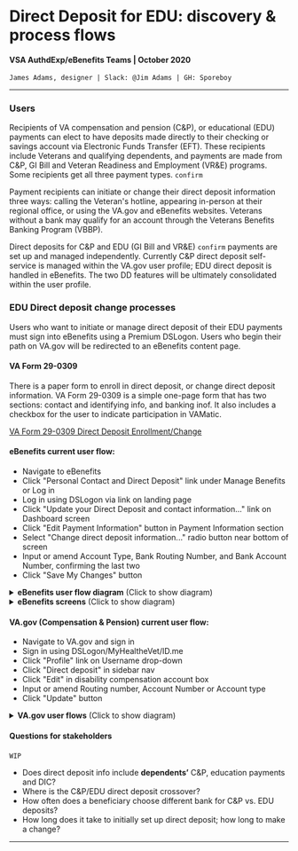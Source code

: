 # Direct Deposit for EDU: discovery & process flows
**VSA AuthdExp/eBenefits Teams | October 2020**

`James Adams, designer | Slack: @Jim Adams | GH: Sporeboy`

---

### Users
Recipients of VA compensation and pension (C&P), or educational (EDU) payments can elect to have deposits made directly to their checking or savings account via Electronic Funds Transfer (EFT). These recipients include Veterans and qualifying dependents, and payments are made from C&P, GI Bill and Veteran Readiness and Employment (VR&E) programs. Some recipients get all three payment types. `confirm`

Payment recipients can initiate or change their direct deposit information three ways: calling the Veteran's hotline, appearing in-person at their regional office, or using the VA.gov and eBenefits websites. Veterans without a bank may qualify for an account through the Veterans Benefits Banking Program (VBBP).

Direct deposits for C&P and EDU (GI Bill and VR&E) `confirm` payments are set up and managed independently. Currently C&P direct deposit self-service is managed within the VA.gov user profile; EDU direct deposit is handled in eBenefits. The two DD features will be ultimately consolidated within the user profile.

### EDU Direct deposit change processes
Users who want to initiate or manage direct deposit of their EDU payments must sign into eBenefits using a Premium DSLogon. Users who begin their path on VA.gov will be redirected to an eBenefits content page. 

#### VA Form 29-0309
There is a paper form to enroll in direct deposit, or change direct deposit information. VA Form 29-0309 is a simple one-page form that has two sections: contact and identifying info, and banking inof. It also includes a checkbox for the user to indicate participation in VAMatic. 

[VA Form 29-0309 Direct Deposit Enrollment/Change](https://www.vba.va.gov/pubs/forms/VBA-29-0309-ARE.pdf)

#### eBenefits current user flow:

- Navigate to eBenefits
- Click "Personal Contact and Direct Deposit" link under Manage Benefits or Log in
- Log in using DSLogon via link on landing page
- Click "Update your Direct Deposit and contact information..." link on Dashboard screen
- Click "Edit Payment Information" button in Payment Information section
- Select "Change direct deposit information..." radio button near bottom of screen
- Input or amend Account Type, Bank Routing Number, and Bank Account Number, confirming the last two
- Click "Save My Changes" button

<details>
  <summary><strong>eBenefits user flow diagram</strong> (Click to show diagram)</summary>
  
  ![Current eBenefits user flow](https://github.com/department-of-veterans-affairs/va.gov-team/blob/master/products/identity-personalization/direct-deposit/edu-direct-deposit/design/DD_EDU_Breakdown_1.png)
</details>
<details>
  <summary><strong>eBenefits screens</strong> (Click to show diagram)</summary>
  
  ![Current eBenefits DD screens](https://github.com/department-of-veterans-affairs/va.gov-team/blob/master/products/identity-personalization/direct-deposit/edu-direct-deposit/design/DD_EDU_User_Flows_1.png)
</details>

#### VA.gov (Compensation & Pension) current user flow:

- Navigate to VA.gov and sign in
- Sign in using DSLogon/MyHealtheVet/ID.me
- Click "Profile" link on Username drop-down
- Click "Direct deposit" in sidebar nav
- Click "Edit" in disability compensation account box
- Input or amend Routing number, Account Number or Account type
- Click "Update" button

<details>
  <summary><strong>VA.gov user flows</strong> (Click to show diagram)</summary>
  
  ![Current eBenefits DD screens](https://github.com/department-of-veterans-affairs/va.gov-team/blob/master/products/identity-personalization/direct-deposit/edu-direct-deposit/design/DD_EDU_User_Flows_1.png)
</details>

#### Questions for stakeholders
`WIP`
- Does direct deposit info include **dependents’** C&P, education payments and DIC?
- Where is the C&P/EDU direct deposit crossover?
- How often does a beneficiary choose different bank for C&P vs. EDU deposits?
- How long does it take to initially set up direct deposit; how long to make a change?

---
